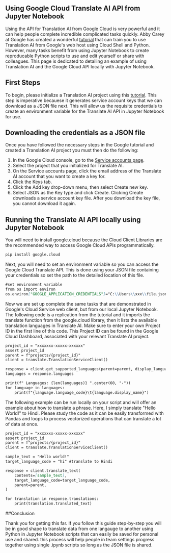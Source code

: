 ## Using Google Cloud Translate AI API from Jupyter Notebook

Using the API for Translation AI from Google Cloud is very powerful and it can help people complete incredible complicated tasks quickly. Abby Carey at Google has created a wonderful [tutorial](https://codelabs.developers.google.com/codelabs/cloud-translation-python3#0) that can train you to use Translation AI from Google's web host using Cloud Shell and Python. However, many tasks benefit from using Jupyter Notebook to create reproducable Python scripts to use and edit yourself or share with colleagues. This page is dedicated to detailing an example of using Translation AI and the Google Cloud API locally with Jupyter Notebook.

## First Steps

To begin, please initialize a Translation AI project using this [tutorial](https://codelabs.developers.google.com/codelabs/cloud-translation-python3#0). This step is imperative becauese it generates service account keys that we can download as a JSON file next. This will allow us the requisite credentials to create an environment variable for the Translate AI API in Jupyter Notebook for use.

## Downloading the credentials as a JSON file

Once you have followed the necessary steps in the Google tutorial and created a Translation AI project you must then do the following:

1. In the Google Cloud console, go to the [Service accounts page](https://console.cloud.google.com/iam-admin/serviceaccounts?walkthrough_id=iam--create-service-account-keys&_ga=2.44801696.523119782.1657215207-190287399.1657054577&_gac=1.92424559.1657282078.CjwKCAjwq5-WBhB7EiwAl-HEkt1rDGXmXFl6TVNspwwNWnJ4O9oOTIgRgPXb4bMjQ-mp8vbmSGw5QRoCeR0QAvD_BwE).
2. Select the project that you initialized for Translate AI.
3. On the Service accounts page, click the email address of the Translate AI account that you want to create a key for.
4. Click the Keys tab.
5. Click the Add key drop-down menu, then select Create new key.
6. Select JSON as the Key type and click Create.
Clicking Create downloads a service account key file. After you download the key file, you cannot download it again.

## Running the Translate AI API locally using Jupyter Notebook

You will need to install google.cloud because the Cloud Client Libraries are the recommended way to access Google Cloud APIs programmatically.

```markdown
pip install google.cloud
```
Next, you will need to set an environment variable so you can access the Google Cloud Translate API. This is done using your JSON file containing your credentials so set the path to the detailed location of this file.

```markdown
#set environment variable
from os import environ
os.environ["GOOGLE_APPLICATION_CREDENTIALS"]="C:\\Users\\xxx\\file.json"
```
Now we are set up complete the same tasks that are demonstrated in Google's Cloud Service web client, but from our local Jupyter Notebook. The following code is a replication from the tutorial and it imports the translate function from the google.cloud library, then it lists the available translation languages in Translate AI. Make sure to enter your own Project ID in the first line of this code. This Project ID can be found in the Google Cloud Dashboard, associated with your relevant Translate AI project.

```markdown
project_id = "xxxxxxx-xxxxx-xxxxxx"
assert project_id
parent = f"projects/{project_id}"
client = translate.TranslationServiceClient()

response = client.get_supported_languages(parent=parent, display_language_code="en")
languages = response.languages

print(f" Languages: {len(languages)} ".center(60, "-"))
for language in languages:
    print(f"{language.language_code}\t{language.display_name}")
```

The following example can be run locally on your script and will offer an example about how to translate a phrase. Here, I simply translate "Hello World!" to Hindi. Please study the code as it can be easily transformed with Pandas and loops to process vectorized operations that can translate a lot of data at once.

```markdown
project_id = "xxxxxxx-xxxxx-xxxxxx"
assert project_id
parent = f"projects/{project_id}"
client = translate.TranslationServiceClient()

sample_text = "Hello world!"
target_language_code = "hi" #translate to Hindi

response = client.translate_text(
    contents=[sample_text],
    target_language_code=target_language_code,
    parent=parent,
)

for translation in response.translations:
    print(translation.translated_text)
```

##Conclusion

Thank you for getting this far. If you follow this guide step-by-step you will be in good shape to translate data from one langauge to another using Python in Jupyter Notebook scripts that can easily be saved for personal use and shared. this process will help people in team settings progress together using single .ipynb scripts so long as the JSON file is shared.
